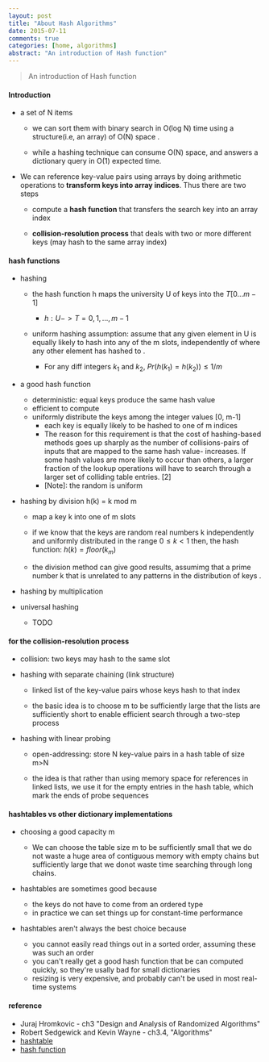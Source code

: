 ```yaml
---
layout: post
title: "About Hash Algorithms"
date: 2015-07-11
comments: true
categories: [home, algorithms]
abstract: "An introduction of Hash function"
---
```


> An introduction of Hash function 

#### Introduction
* a set of N items
    - we can sort them with binary search in O(log N) time using a structure(i.e, an array) of O(N) space .

    - while a hashing technique can consume O(N) space, and answers
    a dictionary query in O(1) expected time.

* We can reference key-value pairs using arrays by doing arithmetic operations to **transform keys into array indices**. Thus there are two steps
    - compute a **hash function** that transfers the search key into an array index

    - **collision-resolution process** that deals with two or more different keys (may hash to the same array index)

#### hash functions
* hashing
    - the hash function h maps the university U of keys into the $T[0...m-1]$
        + $h : U -> T = {0, 1, ..., m-1}$

    - uniform hashing assumption: assume that any given element in U is equally likely to hash into
      any of the m slots, independently of where any other element has hashed to .
        + For any diff integers $k_1$ and $k_2$, $Pr(h(k_1)=h(k_2)) \leq 1/m$

* a good hash function
    - deterministic: equal keys produce the same hash value
    - efficient to compute
    - uniformly distribute the keys among the integer values [0, m-1]
        + each key is equally likely to be hashed to one of m indices
        + The reason for this requirement is that the cost of hashing-based methods goes up sharply
      as the number of collisions-pairs of inputs that are mapped to the same hash value- increases.
      If some hash values are more likely to occur than others, a larger fraction of the lookup
      operations will have to search through a larger set of colliding table entries. [2]
        + [Note]: the random is uniform

* hashing by division h(k) = k mod m
    - map a key k into one of m slots

    - if we know that the keys are random real numbers k
        independently and uniformly distributed in the range $0 \leq k < 1$
        then, the hash function: $h(k) = floor(k_m)$

    - the division method can give good results, assumimg that a prime
      number k that is unrelated to any patterns in the distribution of keys .

* hashing by multiplication

* universal hashing
    - TODO

#### for the collision-resolution process
* collision: two keys may hash to the same slot

* hashing with separate chaining (link structure)
    - linked list of the key-value pairs whose keys hash to that index

    - the basic idea is to choose m to be sufficiently large that the lists are sufficiently short to enable
    efficient search through a two-step process

* hashing with linear probing
    - open-addressing: store N key-value pairs in a hash table of size m>N

    - the idea is that rather than using memory space for references in linked lists, we use it for
    the empty entries in the hash table, which mark the ends of probe sequences

#### hashtables vs other dictionary implementations
* choosing a good capacity m
    - We can choose the table size m to be sufficiently small that we do not waste a huge area of
  contiguous memory with empty chains but sufficiently large that we donot waste time searching through
  long chains.

*  hashtables are sometimes good because
    - the keys do not have to come from an ordered type
    - in practice we can set things up for constant-time performance

* hashtables aren't always the best choice because
    - you cannot easily read things out in a sorted order, assuming these was such an order
    - you can't really get a good hash function that be can computed quickly, so they're usally
  bad for small dictionaries
    - resizing is very expensive, and probably can't be used in most real-time systems

#### reference
* Juraj Hromkovic - ch3 "Design and Analysis of Randomized Algorithms"
* Robert Sedgewick and Kevin Wayne - ch3.4, "Algorithms"
* [hashtable](http://cs.lmu.edu/~ray/notes/hashtables/)
* [hash function](https://en.wikipedia.org/wiki/Hash_function)
